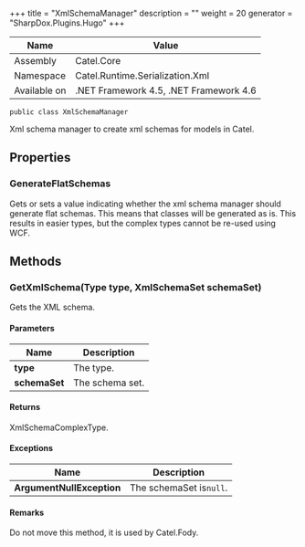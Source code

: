 

+++
title = "XmlSchemaManager" 
description = ""
weight = 20
generator = "SharpDox.Plugins.Hugo"
+++

Name|Value
---|---
Assembly|Catel.Core
Namespace|Catel.Runtime.Serialization.Xml
Available on|.NET Framework 4.5, .NET Framework 4.6

```
public class XmlSchemaManager
```

Xml schema manager to create xml schemas for models in Catel.

## Properties

### GenerateFlatSchemas

Gets or sets a value indicating whether the xml schema manager should generate flat schemas. This means that classes will be generated as is. This results in easier types, but the complex types cannot be re-used using WCF.

## Methods

### GetXmlSchema(Type type, XmlSchemaSet schemaSet)

Gets the XML schema.

#### Parameters

Name|Description
---|---
**type**|The type.
**schemaSet**|The schema set.

#### Returns

XmlSchemaComplexType.

#### Exceptions

Name|Description
---|---
**ArgumentNullException**|The schemaSet is`null`.

#### Remarks

Do not move this method, it is used by Catel.Fody.

